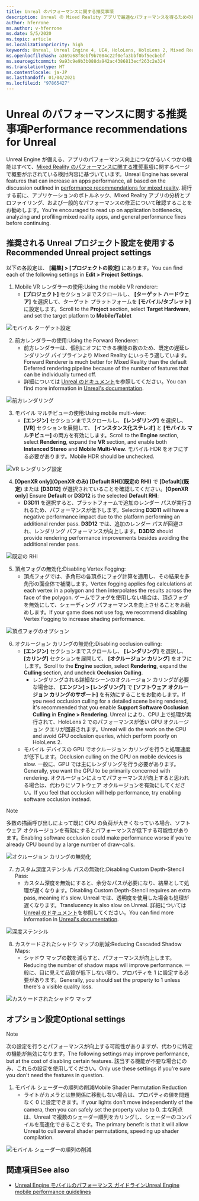 ```yaml
---
title: Unreal のパフォーマンスに関する推奨事項
description: Unreal の Mixed Reality アプリで最適なパフォーマンスを得るための推奨事項
author: hferrone
ms.author: v-hferrone
ms.date: 5/5/2020
ms.topic: article
ms.localizationpriority: high
keywords: Unreal, Unreal Engine 4, UE4, HoloLens, HoloLens 2, Mixed Reality, パフォーマンス, 最適化, 設定, ドキュメント
ms.openlocfilehash: a369a68f8ebf9b7084c22f0efa3bbf0bf5ecbebf
ms.sourcegitcommit: 9a93c9e9b3b088da942ac4386813ecf263c2e324
ms.translationtype: HT
ms.contentlocale: ja-JP
ms.lasthandoff: 01/04/2021
ms.locfileid: "97865427"
---
```

# <a name="performance-recommendations-for-unreal"></a><span data-ttu-id="7a8fc-104">Unreal のパフォーマンスに関する推奨事項</span><span class="sxs-lookup"><span data-stu-id="7a8fc-104">Performance recommendations for Unreal</span></span>

<span data-ttu-id="7a8fc-105">Unreal Engine が備える、アプリのパフォーマンス向上につながるいくつかの機能はすべて、[Mixed Reality のパフォーマンスに関する推奨事項](../platform-capabilities-and-apis/understanding-performance-for-mixed-reality.md)に関するページで概要が示されている検討内容に基づいています。</span><span class="sxs-lookup"><span data-stu-id="7a8fc-105">Unreal Engine has several features that can increase an apps performance, all based on the discussion outlined in [performance recommendations for mixed reality](../platform-capabilities-and-apis/understanding-performance-for-mixed-reality.md).</span></span> <span data-ttu-id="7a8fc-106">続行する前に、アプリケーションのボトルネック、Mixed Reality アプリの分析とプロファイリング、および一般的なパフォーマンスの修正について確認することをお勧めします。</span><span class="sxs-lookup"><span data-stu-id="7a8fc-106">You're encouraged to read up on application bottlenecks, analyzing and profiling mixed reality apps, and general performance fixes before continuing.</span></span>

## <a name="recommended-unreal-project-settings"></a><span data-ttu-id="7a8fc-107">推奨される Unreal プロジェクト設定を使用する</span><span class="sxs-lookup"><span data-stu-id="7a8fc-107">Recommended Unreal project settings</span></span>
<span data-ttu-id="7a8fc-108">以下の各設定は、 **[編集] > [プロジェクトの設定]** にあります。</span><span class="sxs-lookup"><span data-stu-id="7a8fc-108">You can find each of the following settings in **Edit > Project Settings**.</span></span>

1. <span data-ttu-id="7a8fc-109">Mobile VR レンダラーの使用:</span><span class="sxs-lookup"><span data-stu-id="7a8fc-109">Using the mobile VR renderer:</span></span>
    * <span data-ttu-id="7a8fc-110">**[プロジェクト]** セクションまでスクロールし、 **[ターゲット ハードウェア]** を選択して、ターゲット プラットフォームを **[モバイル/タブレット]** に設定します。</span><span class="sxs-lookup"><span data-stu-id="7a8fc-110">Scroll to the **Project** section, select **Target Hardware**, and set the target platform to **Mobile/Tablet**</span></span>

![モバイル ターゲット設定](images/unreal/performance-recommendations-img-01.png)

2. <span data-ttu-id="7a8fc-112">前方レンダラーの使用:</span><span class="sxs-lookup"><span data-stu-id="7a8fc-112">Using the Forward Renderer:</span></span> 
    * <span data-ttu-id="7a8fc-113">前方レンダラーは、個別にオフにできる機能の数のため、既定の遅延レンダリング パイプラインより Mixed Reality にいっそう適しています。</span><span class="sxs-lookup"><span data-stu-id="7a8fc-113">Forward Renderer is much better for Mixed Reality than the default Deferred rendering pipeline because of the number of features that can be individually turned off.</span></span> 
    * <span data-ttu-id="7a8fc-114">詳細については [Unreal のドキュメント](https://docs.unrealengine.com/Platforms/VR/DevelopVR/VRPerformance/index.html)を参照してください。</span><span class="sxs-lookup"><span data-stu-id="7a8fc-114">You can find more information in [Unreal's documentation](https://docs.unrealengine.com/Platforms/VR/DevelopVR/VRPerformance/index.html).</span></span>

![前方レンダリング](images/unreal/performance-recommendations-img-04.png)

3. <span data-ttu-id="7a8fc-116">モバイル マルチビューの使用:</span><span class="sxs-lookup"><span data-stu-id="7a8fc-116">Using mobile multi-view:</span></span>
    * <span data-ttu-id="7a8fc-117">**[エンジン]** セクションまでスクロールし、 **[レンダリング]** を選択し、 **[VR]** セクションを展開して、 **[インスタンス化ステレオ]** と **[モバイル マルチビュー]** の両方を有効にします。</span><span class="sxs-lookup"><span data-stu-id="7a8fc-117">Scroll to the **Engine** section, select **Rendering**, expand the **VR** section, and enable both **Instanced Stereo** and **Mobile Multi-View**.</span></span> <span data-ttu-id="7a8fc-118">モバイル HDR をオフにする必要があります。</span><span class="sxs-lookup"><span data-stu-id="7a8fc-118">Mobile HDR should be unchecked.</span></span>

![VR レンダリング設定](images/unreal/performance-recommendations-img-03.png)

4. <span data-ttu-id="7a8fc-120">**[OpenXR only]\(OpenXR のみ\)** **[Default RHI]\(既定の RHI\)** で **[Default]\(既定\)** または **[D3D12]** が選択されていることを確認してください。</span><span class="sxs-lookup"><span data-stu-id="7a8fc-120">**[OpenXR only]** Ensure **Default** or **D3D12** is the selected **Default RHI**:</span></span>
    * <span data-ttu-id="7a8fc-121">**D3D11** を選択すると、プラットフォームで追加のレンダー パスが実行されるため、パフォーマンスが低下します。</span><span class="sxs-lookup"><span data-stu-id="7a8fc-121">Selecting **D3D11** will have a negative performance impact due to the platform performing an additional render pass.</span></span> <span data-ttu-id="7a8fc-122">**D3D12** では、追加のレンダー パスが回避され、レンダリング パフォーマンスが向上します。</span><span class="sxs-lookup"><span data-stu-id="7a8fc-122">**D3D12** should provide rendering performance improvements besides avoiding the additional render pass.</span></span>

![既定の RHI](images/unreal/performance-recommendations-img-09.png)

5. <span data-ttu-id="7a8fc-124">頂点フォグの無効化:</span><span class="sxs-lookup"><span data-stu-id="7a8fc-124">Disabling Vertex Fogging:</span></span> 
    * <span data-ttu-id="7a8fc-125">頂点フォグでは、多角形の各頂点にフォグ計算を適用し、その結果を多角形の面全体で補間します。</span><span class="sxs-lookup"><span data-stu-id="7a8fc-125">Vertex fogging applies fog calculations at each vertex in a polygon and then interpolates the results across the face of the polygon.</span></span> <span data-ttu-id="7a8fc-126">ゲームでフォグを使用しない場合は、頂点フォグを無効にして、シェーディング パフォーマンスを向上させることをお勧めします。</span><span class="sxs-lookup"><span data-stu-id="7a8fc-126">If your game does not use fog, we recommend disabling Vertex Fogging to increase shading performance.</span></span>

![頂点フォグのオプション](images/unreal/performance-recommendations-img-05.png)

6. <span data-ttu-id="7a8fc-128">オクルージョン カリングの無効化:</span><span class="sxs-lookup"><span data-stu-id="7a8fc-128">Disabling occlusion culling:</span></span>
    * <span data-ttu-id="7a8fc-129">**[エンジン]** セクションまでスクロールし、 **[レンダリング]** を選択し、 **[カリング]** セクションを展開して、 **[オクルージョン カリング]** をオフにします。</span><span class="sxs-lookup"><span data-stu-id="7a8fc-129">Scroll to the **Engine** section, select **Rendering**, expand the **Culling** section, and uncheck **Occlusion Culling**.</span></span>
        + <span data-ttu-id="7a8fc-130">レンダリングされる詳細なシーンのオクルージョン カリングが必要な場合は、 **[エンジン] > [レンダリング]** で **[ソフトウェア オクルージョン カリングのサポート]** を有効にすることをお勧めします。</span><span class="sxs-lookup"><span data-stu-id="7a8fc-130">If you need occlusion culling for a detailed scene being rendered, it's recommended that you enable **Support Software Occlusion Culling** in **Engine > Rendering**.</span></span> <span data-ttu-id="7a8fc-131">Unreal により、CPU 上で処理が実行されて、HoloLens 2 でのパフォーマンスが低い GPU オクルージョン クエリが回避されます。</span><span class="sxs-lookup"><span data-stu-id="7a8fc-131">Unreal will do the work on the CPU and avoid GPU occlusion queries, which perform poorly on HoloLens 2.</span></span>
    * <span data-ttu-id="7a8fc-132">モバイル デバイスの GPU でオクルージョン カリングを行うと処理速度が低下します。</span><span class="sxs-lookup"><span data-stu-id="7a8fc-132">Occlusion culling on the GPU on mobile devices is slow.</span></span> <span data-ttu-id="7a8fc-133">一般に、GPU では主にレンダリングを行う必要があります。</span><span class="sxs-lookup"><span data-stu-id="7a8fc-133">Generally, you want the GPU to be primarily concerned with rendering.</span></span> <span data-ttu-id="7a8fc-134">オクルージョンによってパフォーマンスが向上すると思われる場合は、代わりにソフトウェア オクルージョンを有効にしてください。</span><span class="sxs-lookup"><span data-stu-id="7a8fc-134">If you feel that occlusion will help performance, try enabling software occlusion instead.</span></span> 

> [!NOTE]
> <span data-ttu-id="7a8fc-135">多数の描画呼び出しによって既に CPU の負荷が大きくなっている場合、ソフトウェア オクルージョンを有効にするとパフォーマンスが低下する可能性があります。</span><span class="sxs-lookup"><span data-stu-id="7a8fc-135">Enabling software occlusion could make performance worse if you're already CPU bound by a large number of draw-calls.</span></span>

![オクルージョン カリングの無効化](images/unreal/performance-recommendations-img-02.png)

7. <span data-ttu-id="7a8fc-137">カスタム深度ステンシル パスの無効化:</span><span class="sxs-lookup"><span data-stu-id="7a8fc-137">Disabling Custom Depth-Stencil Pass:</span></span>
    * <span data-ttu-id="7a8fc-138">カスタム深度を無効にすると、余分なパスが必要になり、結果として処理が遅くなります。</span><span class="sxs-lookup"><span data-stu-id="7a8fc-138">Disabling Custom Depth-Stencil requires an extra pass, meaning it's slow.</span></span> <span data-ttu-id="7a8fc-139">Unreal では、透明度を使用した場合も処理が遅くなります。</span><span class="sxs-lookup"><span data-stu-id="7a8fc-139">Translucency is also slow on Unreal.</span></span> <span data-ttu-id="7a8fc-140">詳細については [Unreal のドキュメント](https://docs.unrealengine.com/Engine/Performance/Guidelines/index.html)を参照してください。</span><span class="sxs-lookup"><span data-stu-id="7a8fc-140">You can find more information in [Unreal's documentation](https://docs.unrealengine.com/Engine/Performance/Guidelines/index.html).</span></span>

![深度ステンシル](images/unreal/performance-recommendations-img-06.png)

8. <span data-ttu-id="7a8fc-142">カスケードされたシャドウ マップの削減:</span><span class="sxs-lookup"><span data-stu-id="7a8fc-142">Reducing Cascaded Shadow Maps:</span></span> 
    * <span data-ttu-id="7a8fc-143">シャドウ マップの数を減らすと、パフォーマンスが向上します。</span><span class="sxs-lookup"><span data-stu-id="7a8fc-143">Reducing the number of shadow maps will improve performance.</span></span> <span data-ttu-id="7a8fc-144">一般に、目に見えて品質が低下しない限り、プロパティを 1 に設定する必要があります。</span><span class="sxs-lookup"><span data-stu-id="7a8fc-144">Generally, you should set the property to 1 unless there's a visible quality loss.</span></span> 

![カスケードされたシャドウ マップ](images/unreal/performance-recommendations-img-07.png)

## <a name="optional-settings"></a><span data-ttu-id="7a8fc-146">オプション設定</span><span class="sxs-lookup"><span data-stu-id="7a8fc-146">Optional settings</span></span>

> [!NOTE]
> <span data-ttu-id="7a8fc-147">次の設定を行うとパフォーマンスが向上する可能性がありますが、代わりに特定の機能が無効になります。</span><span class="sxs-lookup"><span data-stu-id="7a8fc-147">The following settings may improve performance, but at the cost of disabling certain features.</span></span> <span data-ttu-id="7a8fc-148">該当する機能が不要な場合にのみ、これらの設定を使用してください。</span><span class="sxs-lookup"><span data-stu-id="7a8fc-148">Only use these settings if you're sure you don't need the features in question.</span></span>

1. <span data-ttu-id="7a8fc-149">モバイル シェーダーの順列の削減</span><span class="sxs-lookup"><span data-stu-id="7a8fc-149">Mobile Shader Permutation Reduction</span></span>
    * <span data-ttu-id="7a8fc-150">ライトがカメラとは無関係に移動しない場合は、プロパティの値を問題なく 0 に設定できます。</span><span class="sxs-lookup"><span data-stu-id="7a8fc-150">If your lights don't move independently of the camera, then you can safely set the property value to 0.</span></span> <span data-ttu-id="7a8fc-151">主な利点は、Unreal で複数のシェーダー順列をカリングし、シェーダーのコンパイルを高速化できることです。</span><span class="sxs-lookup"><span data-stu-id="7a8fc-151">The primary benefit is that it will allow Unreal to cull several shader permutations, speeding up shader compilation.</span></span>

![モバイル シェーダーの順列の削減](images/unreal/performance-recommendations-img-08.png)

## <a name="see-also"></a><span data-ttu-id="7a8fc-153">関連項目</span><span class="sxs-lookup"><span data-stu-id="7a8fc-153">See also</span></span>
* [<span data-ttu-id="7a8fc-154">Unreal Engine モバイルのパフォーマンス ガイドライン</span><span class="sxs-lookup"><span data-stu-id="7a8fc-154">Unreal Engine mobile performance guidelines</span></span>]( https://docs.unrealengine.com/Platforms/Mobile/Performance/index.html)